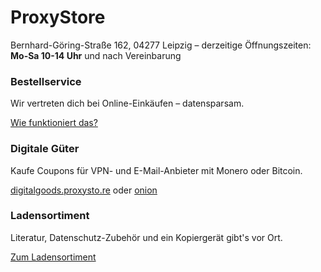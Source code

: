 # ProxyStore

<p class="lead text-center">Bernhard-Göring-Straße 162, 04277 Leipzig &ndash; derzeitige Öffnungszeiten: <strong>Mo-Sa 10-14 Uhr</strong> und nach Vereinbarung</p>

<div class="row">
	<div class="card card-hover col-lg mx-3 mb-3">
		<div class="card-body">
			<h3 class="card-title">Bestellservice</h3>
			<p class="card-text">Wir vertreten dich bei Online-Einkäufen – datensparsam.</p>
			<a class="card-link stretched-link" href="bestellservice.html">Wie funktioniert das?</a>
		</div>
	</div>
	<div class="card col-lg mx-3 mb-3">
		<div class="card-body">
			<h3 class="card-title">Digitale Güter</h3>
			<p class="card-text">Kaufe Coupons für VPN- und E-Mail-Anbieter mit Monero oder Bitcoin.</p>
			<a href="https://digitalgoods.proxysto.re">digitalgoods.proxysto.re</a>
			oder
			<a href="http://digitazyyxyihwwzudp5syxxyn3qhcd63wqcha2dxpfqiyydmrgdiaad.onion/">onion</a>
		</div>
	</div>
	<div class="card card-hover col-lg mx-3 mb-3">
		<div class="card-body">
			<h3 class="card-title">Ladensortiment</h3>
			<p class="card-text">Literatur, Datenschutz-Zubehör und ein Kopiergerät gibt's vor Ort.</p>
			<a class="card-link stretched-link" href="ladensortiment.html">Zum Ladensortiment</a>
		</div>
	</div>
</div>
